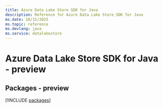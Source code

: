 ```yaml
---
title: Azure Data Lake Store SDK for Java
description: Reference for Azure Data Lake Store SDK for Java
ms.date: 10/15/2025
ms.topic: reference
ms.devlang: java
ms.service: datalakestore
---
```

# Azure Data Lake Store SDK for Java - preview
## Packages - preview
[!INCLUDE [packages](data-lake-store-index.md)]